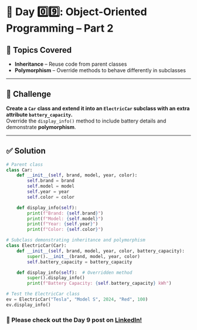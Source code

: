 # 🚗 Day 0️⃣9️⃣: Object-Oriented Programming – Part 2   

## 🧠 Topics Covered  
- **Inheritance** – Reuse code from parent classes  
- **Polymorphism** – Override methods to behave differently in subclasses  

---

## 🎯 Challenge  
**Create a `Car` class and extend it into an `ElectricCar` subclass with an extra attribute `battery_capacity`.**  
Override the `display_info()` method to include battery details and demonstrate **polymorphism**.

---

## ✅ Solution  

```python
# Parent class
class Car:
    def __init__(self, brand, model, year, color):
        self.brand = brand
        self.model = model
        self.year = year
        self.color = color

    def display_info(self):
        print(f"Brand: {self.brand}")
        print(f"Model: {self.model}")
        print(f"Year: {self.year}")
        print(f"Color: {self.color}")

# Subclass demonstrating inheritance and polymorphism
class ElectricCar(Car):
    def __init__(self, brand, model, year, color, battery_capacity):
        super().__init__(brand, model, year, color)
        self.battery_capacity = battery_capacity

    def display_info(self):  # Overridden method
        super().display_info()
        print(f"Battery Capacity: {self.battery_capacity} kWh")

# Test the ElectricCar class
ev = ElectricCar("Tesla", "Model S", 2024, "Red", 100)
ev.display_info()
```
### 📢 Please check out the Day 9 post on [LinkedIn!](https://www.linkedin.com/posts/karthiga-lakshmanan_python-oop-inheritance-activity-7338782884591259650-pO6O?utm_source=share&utm_medium=member_desktop&rcm=ACoAACQ2IrAB4tvB8B6NZStCzsJHzXhLsxGLlPI)
